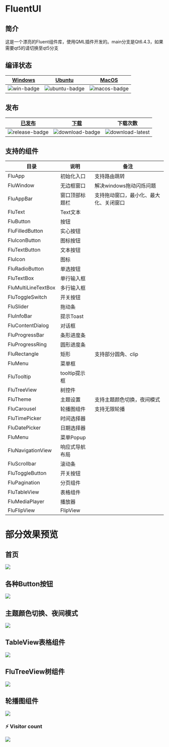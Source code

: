 # FluentUI

## 简介

这是一个漂亮的Fluent组件库，使用QML插件开发的。main分支是Qt6.4.3，如果需要qt5的请切换至qt5分支

## 编译状态
| [Windows][win-link]| [Ubuntu][ubuntu-link]|[MacOS][macos-link]|
|---------------|---------------|-----------------|
| ![win-badge]  | ![ubuntu-badge]      | ![macos-badge] |

[win-link]: https://github.com/zhuzichu520/FluentUI/actions?query=workflow%3AWindows "WindowsAction"
[win-badge]: https://github.com/zhuzichu520/FluentUI/workflows/Windows/badge.svg  "Windows"

[ubuntu-link]: https://github.com/zhuzichu520/FluentUI/actions?query=workflow%3AUbuntu "UbuntuAction"
[ubuntu-badge]: https://github.com/zhuzichu520/FluentUI/workflows/Ubuntu/badge.svg "Ubuntu"

[macos-link]: https://github.com/zhuzichu520/FluentUI/actions?query=workflow%3AMacOS "MacOSAction"
[macos-badge]: https://github.com/zhuzichu520/FluentUI/workflows/MacOS/badge.svg "MacOS"

## 发布

|[已发布][release-link]|[下载][download-link]|下载次数|
|:--:|:--:|:--:|
|![release-badge] |![download-badge]|![download-latest]|

[release-link]: https://github.com/zhuzichu520/FluentUI/releases "Release status"
[release-badge]: https://img.shields.io/github/release/zhuzichu520/FluentUI.svg?style=flat-square "Release status"
[download-link]: https://github.com/zhuzichu520/FluentUI/releases/latest "Download status"
[download-badge]: https://img.shields.io/github/downloads/zhuzichu520/FluentUI/total.svg "Download status"
[download-latest]: https://img.shields.io/github/downloads/zhuzichu520/FluentUI/latest/total.svg "latest status"

## 支持的组件

|目录|说明|备注|
|----|----|----|
|FluApp|初始化入口|支持路由跳转|
|FluWindow|无边框窗口|解决windows拖动闪烁问题|
|FluAppBar|窗口顶部标题栏|支持拖动窗口，最小化、最大化、关闭窗口|
|FluText|Text文本||
|FluButton|按钮||
|FluFilledButton|实心按钮||
|FluIconButton|图标按钮||
|FluTextButton|文本按钮||
|FluIcon|图标||
|FluRadioButton|单选按钮||
|FluTextBox|单行输入框||
|FluMultiLineTextBox|多行输入框||
|FluToggleSwitch|开关按钮||
|FluSlider|拖动条||
|FluInfoBar|提示Toast||
|FluContentDialog|对话框||
|FluProgressBar|条形进度条||
|FluProgressRing|圆形进度条||
|FluRectangle|矩形|支持部分圆角、clip|
|FluMenu|菜单框||
|FluTooltip|tooltip提示框||
|FluTreeView|树控件||
|FluTheme|主题设置|支持主题颜色切换，夜间模式|
|FluCarousel|轮播图组件|支持无限轮播|
|FluTimePicker|时间选择器||
|FluDatePicker|日期选择器||
|FluMenu|菜单Popup||
|FluNavigationView|响应式导航布局||
|FluScrollbar|滚动条||
|FluToggleButton|开关按钮||
|FluPagination|分页组件||
|FluTableView|表格组件||
|FluMediaPlayer|播放器||
|FluFlipView|FlipView||

# 部分效果预览

## 首页

![](doc/preview/home.png)

## 各种Button按钮

![](doc/preview/buttons.png)

## 主题颜色切换、夜间模式

![](doc/preview/theme.png)

## TableView表格组件

![](doc/preview/tableview.png)

## FluTreeView树组件

![](doc/preview/treeview.png)

## 轮播图组件

![](doc/preview/carousel.png)

### ⚡ Visitor count
![](https://profile-counter.glitch.me/zhuzichu520-FluentUI/count.svg)
